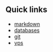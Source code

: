 ## Quick links

- [markdown](https://guides.github.com/features/mastering-markdown/)
- [databases](https://github.com/kluto/CheatSheet/blob/master/db.md)
- [git](https://github.com/kluto/CheatSheet/blob/master/git.md)
- [vps](https://github.com/kluto/CheatSheet/blob/master/vps.md)
